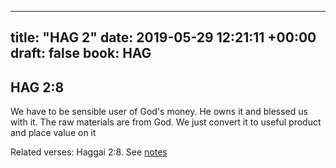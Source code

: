 
---
title: "HAG 2"
date: 2019-05-29 12:21:11 +00:00
draft: false
book: HAG
---

## HAG 2:8

We have to be sensible user of God's money. He owns it and blessed us with it. The raw materials are from God. We just convert it to useful product and place value on it

Related verses: Haggai 2:8. See [notes](https://my.bible.com/notes/3174890757476311073)

